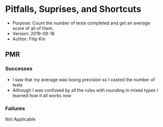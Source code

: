 # Pitfalls, Suprises, and Shortcuts
- Purpose: Count the number of tests completed and get an average score of all of them.
- Version: 2019-09-18
- Author: Filip Kin
## PMR
### Successes
- I saw that my average was losing precision so I casted the number of tests
- Although I was confused by all the rules with rounding in mixed types I learned how it all works now
### Failures
Not Applicable